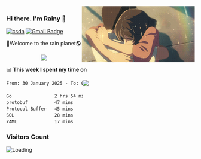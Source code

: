 <img  align='right' height="150" src="https://github.com/LikeRainDay/LikeRainDay/blob/master/pic/img_rain_1.gif?raw=true">



### Hi there. I'm Rainy :lemon:

[![csdn](https://img.shields.io/badge/-csdn-c14438?style=flat-square&logo=c&logoColor=white)](https://blog.csdn.net/qq_15807167)
[![Gmail Badge](https://img.shields.io/badge/-gmail-c14438?style=flat-square&logo=Gmail&logoColor=white&link=mailto:houshuai0816@gmail.com)](mailto:houshuai0816@gmail.com)

🚀Welcome to the rain planet🌎

<center>
<img align='center'  src="https://source.unsplash.com/user/rainyhehe/likes">
</center>

📊 **This week I spent my time on**

<img align='right'   width="300" src="https://github-readme-stats.vercel.app/api?username=LikeRainDay&show_icons=true&title_color=fff&icon_color=79ff97&text_color=9f9f9f&bg_color=151515&count_private=true">

<!--START_SECTION:waka-->

```txt
From: 30 January 2025 - To: 06 February 2025

Go                2 hrs 54 mins   █████████████░░░░░░░░░░░░   51.70 %
protobuf          47 mins         ███▓░░░░░░░░░░░░░░░░░░░░░   14.08 %
Protocol Buffer   45 mins         ███▒░░░░░░░░░░░░░░░░░░░░░   13.43 %
SQL               28 mins         ██░░░░░░░░░░░░░░░░░░░░░░░   08.34 %
YAML              17 mins         █▒░░░░░░░░░░░░░░░░░░░░░░░   05.27 %
```

<!--END_SECTION:waka-->

### Visitors Count
<img align="left" src = "https://profile-counter.glitch.me/LikeRainDay/count.svg" alt ="Loading">
